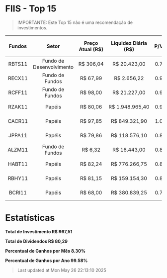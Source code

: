 # FIIS - Top 15
>IMPORTANTE: Este Top 15 não é uma recomendação de investimentos.

|Fundos|Setor|Preço Atual (R$)|Liquidez Diária (R$)|P/VP|Último Dividendo|Dividend Yield|DY (12M) Acumulado|DY (12M) média|Rentab. Acumulada|Patrimônio Líquido|P/VPA|Quant. Ativos|Volatilidade|Num. Cotistas|Tax. Gestão|Tax. Performance|Tax. Administração|
| :---: | :---: | :---: | :---: | :---: | :---: | :---: | :---: | :---: | :---: | :---: | :---: | :---: | :---: | :---: | :---: | :---: | :---: |
|RBTS11|Fundo de Desenvolvimento|R$ 306,04|R$ 20.423,00|0.79|R$ 55,73|12,69 %|123.27%|10,27 %|35.67%|R$ 21.861.384,53|0.79|14|32016|140|nan|nan|nan|
|RECX11|Fundo de Fundos|R$ 67,99|R$ 2.656,22|0.94|R$ 12,37|18,19 %|39.35%|3,28 %|28.18%|R$ 15.823.826,78|0.92|14|1466|577|nan|nan|nan|
|RCFF11|Fundo de Fundos|R$ 98,00|R$ 21.227,00|0.96|R$ 5,30|5,41 %|34.31%|3,81 %|53.77%|R$ 33.012.467,15|0.99|14|22006|127|nan|nan|nan|
|RZAK11|Papéis|R$ 80,06|R$ 1.948.965,40|0.93|R$ 1,05|1,29 %|18.27%|1,52 %|30.23%|R$ 759.424.964,77|0.93|14|1795|44.763|nan|nan|nan|
|CACR11|Papéis|R$ 97,85|R$ 849.321,90|1.03|R$ 1,37|1,43 %|17.91%|1,49 %|17.70%|R$ 465.986.515,98|1.02|14|3378|24.326|nan|nan|nan|
|JPPA11|Papéis|R$ 79,86|R$ 118.576,10|0.83|R$ 1,06|1,31 %|16.91%|1,41 %|16.77%|R$ 86.897.658,35|0.83|14|2034|6.822|nan|nan|nan|
|ALZM11|Fundo de Fundos|R$ 6,32|R$ 16.443,00|0.85|R$ 0,40|6,30 %|16.26%|1,36 %|4.65%|R$ 113.203.496,22|0.85|14|1526|12.195|nan|nan|nan|
|HABT11|Papéis|R$ 82,24|R$ 776.266,75|0.88|R$ 1,15|1,40 %|16.17%|1,35 %|25.67%|R$ 768.867.883,70|0.87|14|2106|63.403|nan|nan|nan|
|RBHY11|Papéis|R$ 81,15|R$ 159.154,30|0.88|R$ 1,05|1,30 %|15.82%|1,32 %|12.46%|R$ 175.932.139,60|0.87|14|2044|3.267|nan|nan|nan|
|BCRI11|Papéis|R$ 68,00|R$ 380.839,25|0.79|R$ 0,81|1,19 %|15.65%|1,30 %|24.20%|R$ 538.149.169,17|0.79|14|2148|43.295|nan|nan|nan|
# Estatísticas
**Total de Investimento R$ 967,51**

**Total de Dividendos R$ 80,29**

**Percentual de Ganhos por Mês 8.30%**

**Percentual de Ganhos por Ano 99.58%**


>Last updated at Mon May 26 22:13:10 2025
